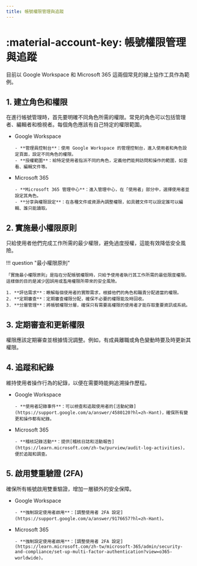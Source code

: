 ```yaml
---
title: 帳號權限管理與追蹤
---
```


# :material-account-key: 帳號權限管理與追蹤

目前以 Google Workspace 和 Microsoft 365 這兩個常見的線上協作工具作為範例。

## 1. 建立角色和權限

在進行帳號管理時，首先要明確不同角色所需的權限。常見的角色可以包括管理者、編輯者和檢視者。每個角色應該有自己特定的權限範圍。

- Google Workspace

      - **管理員控制台**：使用 Google Workspace 的管理控制台，進入使用者和角色設定頁面，設定不同角色的權限。
      - **授權範圍**：給特定使用者指派不同的角色，定義他們能夠訪問和操作的範圍，如查看、編輯文件等。

- Microsoft 365

      - **Microsoft 365 管理中心**：進入管理中心，在「使用者」部分中，選擇使用者並設定其角色。
      - **分享與權限設定**：在各種文件或資源內調整權限，如具體文件可以設定誰可以編輯、誰只能讀取。

## 2. 實施最小權限原則

只給使用者他們完成工作所需的最少權限，避免過度授權，這能有效降低安全風險。

!!! question "最小權限原則"

    「實施最小權限原則」是指在分配帳號權限時，只給予使用者執行其工作所需的最低限度權限。這樣做的目的是減少因誤用或濫用權限所帶來的安全風險。

    1. **評估需求**：瞭解每個使用者的實際需求，根據他們的角色和職責分配適當的權限。
    2. **定期審查**：定期審查權限分配，確保不必要的權限能及時回收。
    3. **分層管理**：將帳號權限分層，確保只有需要高權限的使用者才能存取重要資訊或系統。

## 3. 定期審查和更新權限

權限應該定期審查並根據情況調整。例如，有成員離職或角色變動時要及時更新其權限。

## 4. 追蹤和紀錄

維持使用者操作行為的紀錄，以便在需要時能夠追溯操作歷程。

- Google Workspace

      - **使用者記錄事件**：可以檢查和追蹤使用者的[活動紀錄](https://support.google.com/a/answer/4580120?hl=zh-Hant)，確保所有變更和操作都有紀錄。

- Microsoft 365

      - **稽核記錄活動**：提供[稽核日誌和活動報告](https://learn.microsoft.com/zh-tw/purview/audit-log-activities)，便於追蹤和調查。

## 5. 啟用雙重驗證 (2FA)

確保所有帳號啟用雙重驗證，增加一層額外的安全保障。

- Google Workspace

      - **強制設定使用者啟用**：[調整使用者 2FA 設定](https://support.google.com/a/answer/9176657?hl=zh-Hant)。

- Microsoft 365

      - **強制設定使用者啟用**：[調整使用者 2FA 設定](https://learn.microsoft.com/zh-tw/microsoft-365/admin/security-and-compliance/set-up-multi-factor-authentication?view=o365-worldwide)。
